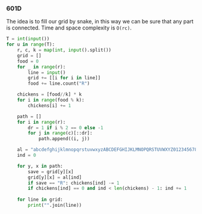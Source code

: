 ### 601D

The idea is to fill our grid by snake, in this way we can be sure that any part is connected. Time and space complexity is `O(rc)`.

```python
T = int(input())
for u in range(T):
    r, c, k = map(int, input().split())
    grid = []
    food = 0
    for _ in range(r):
        line = input()
        grid += [[i for i in line]]
        food += line.count("R")

    chickens = [food//k] * k
    for i in range(food % k):
        chickens[i] += 1

    path = []
    for i in range(r):
        dr = 1 if i % 2 == 0 else -1
        for j in range(c)[::dr]:
            path.append((i, j))

    al = "abcdefghijklmnopqrstuvwxyzABCDEFGHIJKLMNOPQRSTUVWXYZ0123456789"
    ind = 0

    for y, x in path:
        save = grid[y][x]
        grid[y][x] = al[ind]
        if save == "R": chickens[ind] -= 1
        if chickens[ind] == 0 and ind < len(chickens) - 1: ind += 1
           
    for line in grid:
        print("".join(line))
```